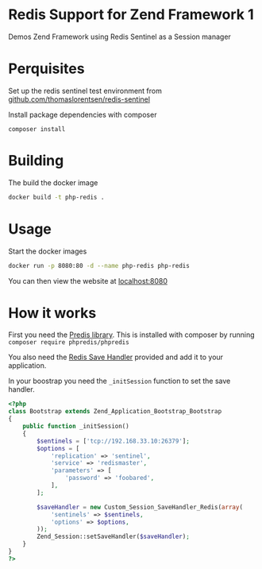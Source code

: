 # Redis Support for Zend Framework 1
Demos Zend Framework using Redis Sentinel as a Session manager
# Perquisites
Set up the redis sentinel test environment from [github.com/thomaslorentsen/redis-sentinel](https://github.com/thomaslorentsen/redis-sentinel)

Install package dependencies with composer
```
composer install
```
# Building
The build the docker image
```bash
docker build -t php-redis .
```
# Usage
Start the docker images
```bash
docker run -p 8080:80 -d --name php-redis php-redis
```
You can then view the website at [localhost:8080](http://localhost:8080/)
# How it works
First you need the [Predis library](https://github.com/phpredis/phpredis).
This is installed with composer by running ```composer require phpredis/phpredis```

You also need the [Redis Save Handler](application/library/Custom/Session/SaveHandler/Redis.php) provided and add it to your application.

In your boostrap you need the ```_initSession``` function to set the save handler.
```php
<?php
class Bootstrap extends Zend_Application_Bootstrap_Bootstrap
{
    public function _initSession()
    {
        $sentinels = ['tcp://192.168.33.10:26379'];
        $options = [
            'replication' => 'sentinel',
            'service' => 'redismaster',
            'parameters' => [
                'password' => 'foobared',
            ],
        ];

        $saveHandler = new Custom_Session_SaveHandler_Redis(array(
            'sentinels' => $sentinels,
            'options' => $options,
        ));
        Zend_Session::setSaveHandler($saveHandler);
    }
}
?>
```
